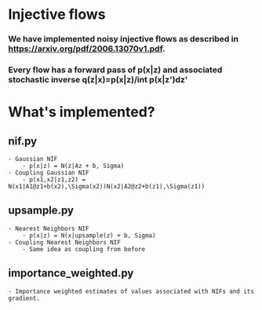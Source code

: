 # Injective flows
### We have implemented noisy injective flows as described in https://arxiv.org/pdf/2006.13070v1.pdf.
### Every flow has a forward pass of p(x|z) and associated stochastic inverse q(z|x)=p(x|z)/int p(x|z')dz'

# What's implemented?
## nif.py
    - Gaussian NIF
        - p(x|z) = N(z|Az + b, Sigma)
    - Coupling Gaussian NIF
        - p(x1,x2|z1,z2) = N(x1|A1@z1+b(x2),\Sigma(x2))N(x2|A2@z2+b(z1),\Sigma(z1))

## upsample.py
    - Nearest Neighbors NIF
        - p(x|z) = N(x|upsample(z) + b, Sigma)
    - Coupling Nearest Neighbors NIF
        - Same idea as coupling from before

## importance_weighted.py
    - Importance weighted estimates of values associated with NIFs and its gradient.